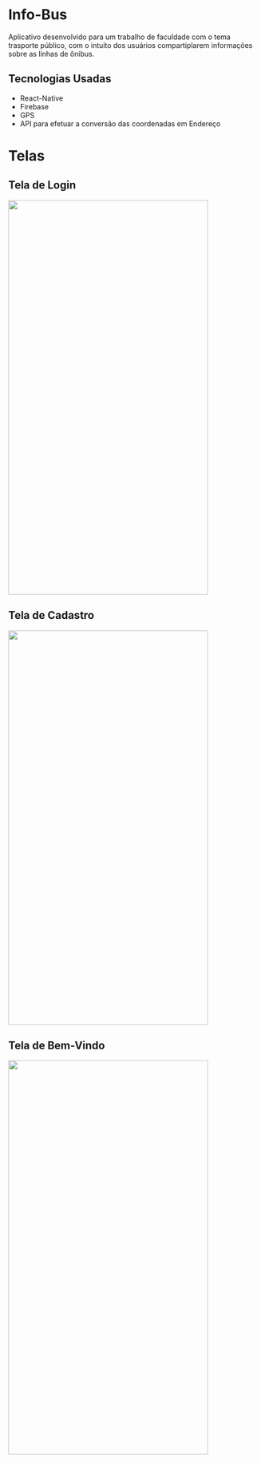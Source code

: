 # Info-Bus
Aplicativo desenvolvido para um trabalho de faculdade com o tema trasporte público, com o intuíto dos usuários compartiplarem informações sobre as linhas de ônibus.

## Tecnologias Usadas
- React-Native
- Firebase
- GPS
- API para efetuar a conversão das coordenadas em Endereço

# Telas 

## Tela de Login 

<img src="https://lh3.googleusercontent.com/d/1-MI8gkuaUbAFaTy7mEyLYPDCrrqla9Jj" width="400" height="790">

## Tela de Cadastro

<img src="https://lh3.googleusercontent.com/d/1-BN-W_T4TeYEVO3OmqBGi-MS8ul1P8Ci" width="400" height="790">

## Tela de Bem-Vindo

<img src="https://lh3.googleusercontent.com/d/1-ZRunAcEqfBuc-ZYqbzYFpTx6q4dwOhL" width="400" height="790">



